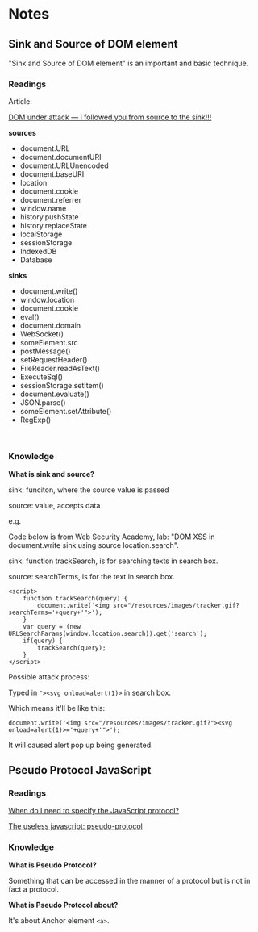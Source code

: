 # Notes
## Sink and Source of DOM element
"Sink and Source of DOM element" is an important and basic technique. 

### Readings
Article:

[DOM under attack — I followed you from source to the sink!!!](https://medium.com/@shilpybanerjee/dom-under-attack-i-followed-you-from-source-to-the-sink-5427adc04785)

**sources**
- document.URL
- document.documentURI
- document.URLUnencoded
- document.baseURI
- location
- document.cookie
- document.referrer
- window.name
- history.pushState
- history.replaceState
- localStorage
- sessionStorage
- IndexedDB
- Database

**sinks**
- document.write()
- window.location
- document.cookie
- eval()
- document.domain
- WebSocket()
- someElement.src
- postMessage()
- setRequestHeader()
- FileReader.readAsText()
- ExecuteSql()
- sessionStorage.setItem()
- document.evaluate()
- JSON.parse()
- someElement.setAttribute()
- RegExp()

<br>

### Knowledge
**What is sink and source?**

sink: funciton, where the source value is passed

source: value, accepts data

e.g. 

Code below is from Web Security Academy, lab: "DOM XSS in document.write sink using source location.search".

sink: function trackSearch, is for searching texts in search box.

source: searchTerms, is for the text in search box.

```
<script>
    function trackSearch(query) {
        document.write('<img src="/resources/images/tracker.gif?searchTerms='+query+'">');
    }
    var query = (new URLSearchParams(window.location.search)).get('search');
    if(query) {
        trackSearch(query);
    }
</script>

```

Possible attack process:

Typed in ```"><svg onload=alert(1)>``` in search box.

Which means it'll be like this:
```
document.write('<img src="/resources/images/tracker.gif?"><svg onload=alert(1)>='+query+'">');
```

It will caused alert pop up being generated.

## Pseudo Protocol JavaScript
### Readings
[When do I need to specify the JavaScript protocol?](https://stackoverflow.com/questions/2321469/when-do-i-need-to-specify-the-javascript-protocol)

[The useless javascript: pseudo-protocol](https://crisp.tweakblogs.net/blog/313/the-useless-javascript-pseudo-protocol.html)

### Knowledge
**What is Pseudo Protocol?**

Something that can be accessed in the manner of a protocol but is not in fact a protocol.

**What is Pseudo Protocol about?**

It's about Anchor element ```<a>```.

